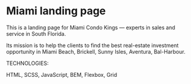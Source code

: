 # Miami landing page

This is a landing page for Miami Condo Kings — experts in sales and service in South Florida. 

Its mission is to help the clients to find the best real-estate investment opportunity in Miami Beach, Brickell, Sunny Isles, Aventura, Bal-Harbour.


TECHNOLOGIES:

HTML, SCSS, JavaScript, BEM, Flexbox, Grid 
